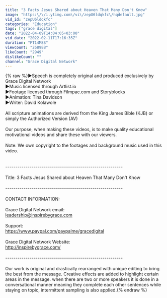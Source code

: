 ```yaml
---
title: "3 Facts Jesus Shared about Heaven That Many Don't Know"
image: "https:\/\/i.ytimg.com\/vi\/zepU6ldqkfc\/hqdefault.jpg"
vid_id: "zepU6ldqkfc"
categories: "Education"
tags: ["grace digital"]
date: "2022-04-09T14:04:05+03:00"
vid_date: "2022-02-11T17:16:35Z"
duration: "PT14M8S"
viewcount: "268988"
likeCount: "2949"
dislikeCount: ""
channel: "Grace Digital Network"
---
```

{% raw %}►Speech is completely original and produced exclusively by Grace Digital Network<br />►Music licensed through Artlist.io<br />►Footage licensed through Filmpac.com and Storyblocks<br />►Animation: Tina Davidson<br />►Writer: David Kolawole<br /><br />All scripture animations are derived from the King James Bible (KJB) or simply the Authorized Version (AV)<br /><br />Our purpose, when making these videos, is to make quality educational motivational videos and share these with our viewers.<br /> <br />Note: We own copyright to the footages and background music used in this video.<br /><br /><br />----------------------------------------------------------<br /><br />Title: 3 Facts Jesus Shared about Heaven That Many Don't Know<br /><br />----------------------------------------------------------<br /><br />CONTACT INFORMATION: <br /><br />Grace Digital Network  email:<br />leadership@inspirebygrace.com<br /><br />Support:<br /><a rel="nofollow" target="blank" href="https://www.paypal.com/paypalme/gracedigital">https://www.paypal.com/paypalme/gracedigital</a><br /><br />Grace Digital Network Website:<br /><a rel="nofollow" target="blank" href="http://inspirebygrace.com/">http://inspirebygrace.com/</a><br /><br />----------------------------------------------------------<br /><br />Our work is original and drastically rearranged with unique editing to bring the best from the message. Creative effects are added to highlight certain areas in the message. when there are two or more speakers it is done in a conversational manner meaning they complete each other sentences while staying on topic, intermittent sampling is also applied.{% endraw %}
